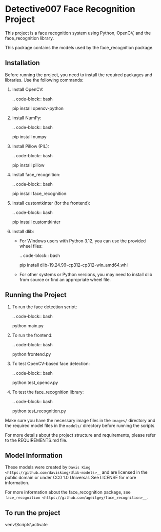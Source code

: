 Detective007 Face Recognition Project
=====================================

This project is a face recognition system using Python, OpenCV, and the face_recognition library.

This package contains the models used by the face_recognition package.

Installation
------------

Before running the project, you need to install the required packages and libraries. Use the following commands:

1. Install OpenCV:

   .. code-block:: bash

      pip install opencv-python

2. Install NumPy:

   .. code-block:: bash

      pip install numpy

3. Install Pillow (PIL):

   .. code-block:: bash

      pip install pillow

4. Install face_recognition:

   .. code-block:: bash

      pip install face_recognition

5. Install customtkinter (for the frontend):

   .. code-block:: bash

      pip install customtkinter

6. Install dlib:

   - For Windows users with Python 3.12, you can use the provided wheel files:

     .. code-block:: bash

        pip install dlib-19.24.99-cp312-cp312-win_amd64.whl

   - For other systems or Python versions, you may need to install dlib from source or find an appropriate wheel file.

Running the Project
-------------------

1. To run the face detection script:

   .. code-block:: bash

      python main.py

2. To run the frontend:

   .. code-block:: bash

      python frontend.py

3. To test OpenCV-based face detection:

   .. code-block:: bash

      python test_opencv.py

4. To test the face_recognition library:

   .. code-block:: bash

      python test_recognition.py

Make sure you have the necessary image files in the `images/` directory and the required model files in the `models/` directory before running the scripts.

For more details about the project structure and requirements, please refer to the REQUIREMENTS.md file.

Model Information
-----------------

These models were created by `Davis King <https://github.com/davisking/dlib-models>`__ and are licensed in the public domain
or under CC0 1.0 Universal. See LICENSE for more information.

For more information about the face_recognition package, see `face_recognition <https://github.com/ageitgey/face_recognition>`__.

To run the project
-------------------
venv\Scripts\activate